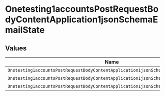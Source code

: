 # Onetesting1accountsPostRequestBodyContentApplication1jsonSchemaEmailState


## Values

| Name                                                                                  | Value                                                                                 |
| ------------------------------------------------------------------------------------- | ------------------------------------------------------------------------------------- |
| `Onetesting1accountsPostRequestBodyContentApplication1jsonSchemaEmailStateMissing`    | missing                                                                               |
| `Onetesting1accountsPostRequestBodyContentApplication1jsonSchemaEmailStateUnverified` | unverified                                                                            |
| `Onetesting1accountsPostRequestBodyContentApplication1jsonSchemaEmailStateVerified`   | verified                                                                              |